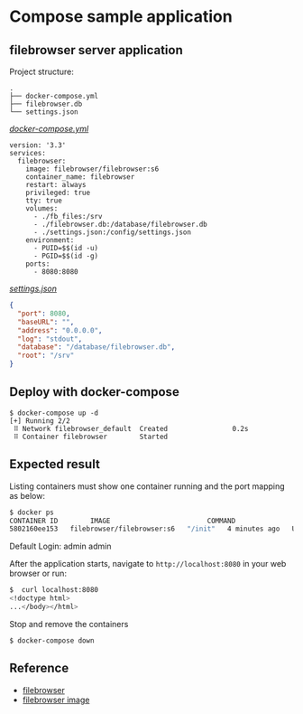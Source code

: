 # Compose sample application

## filebrowser server application

Project structure:

```text
.
├── docker-compose.yml
├── filebrowser.db
└── settings.json
```

[_docker-compose.yml_](docker-compose.yml)

```compose
version: '3.3'
services:
  filebrowser:
    image: filebrowser/filebrowser:s6
    container_name: filebrowser
    restart: always
    privileged: true
    tty: true
    volumes:
      - ./fb_files:/srv
      - ./filebrowser.db:/database/filebrowser.db
      - ./settings.json:/config/settings.json
    environment:
      - PUID=$$(id -u)
      - PGID=$$(id -g)
    ports:
      - 8080:8080
```

[_settings.json_](settings.json)

```json
{
  "port": 8080,
  "baseURL": "",
  "address": "0.0.0.0",
  "log": "stdout",
  "database": "/database/filebrowser.db",
  "root": "/srv"
}
```

## Deploy with docker-compose

```compose
$ docker-compose up -d
[+] Running 2/2
 ⠿ Network filebrowser_default  Created                0.2s
 ⠿ Container filebrowser        Started 
```

## Expected result

Listing containers must show one container running and the port mapping as below:

```bash
$ docker ps
CONTAINER ID        IMAGE                        COMMAND                  CREATED             STATUS              PORTS                  NAMES
5802160ee153   filebrowser/filebrowser:s6   "/init"   4 minutes ago   Up 4 minutes (unhealthy)   80/tcp, 0.0.0.0:8080->8080/tcp, :::8080->8080/tcp   filebrowser
```

Default Login: admin admin

After the application starts, navigate to `http://localhost:8080` in your web browser or run:

```bash
$  curl localhost:8080       
<!doctype html>
...</body></html>
```

Stop and remove the containers

```compose
$ docker-compose down
```

## Reference

- [filebrowser](https://filebrowser.org/cli/filebrowser-config-set)
- [filebrowser image](https://hub.docker.com/r/filebrowser/filebrowser/tags)